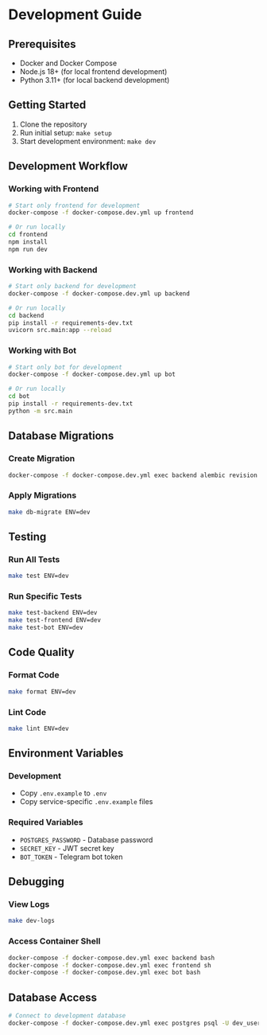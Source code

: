 # Development Guide

## Prerequisites
- Docker and Docker Compose
- Node.js 18+ (for local frontend development)
- Python 3.11+ (for local backend development)

## Getting Started

1. Clone the repository
2. Run initial setup: `make setup`
3. Start development environment: `make dev`

## Development Workflow

### Working with Frontend
```bash
# Start only frontend for development
docker-compose -f docker-compose.dev.yml up frontend

# Or run locally
cd frontend
npm install
npm run dev
```

### Working with Backend
```bash
# Start only backend for development
docker-compose -f docker-compose.dev.yml up backend

# Or run locally
cd backend
pip install -r requirements-dev.txt
uvicorn src.main:app --reload
```

### Working with Bot
```bash
# Start only bot for development
docker-compose -f docker-compose.dev.yml up bot

# Or run locally
cd bot
pip install -r requirements-dev.txt
python -m src.main
```

## Database Migrations

### Create Migration
```bash
docker-compose -f docker-compose.dev.yml exec backend alembic revision --autogenerate -m "Add new table"
```

### Apply Migrations
```bash
make db-migrate ENV=dev
```

## Testing

### Run All Tests
```bash
make test ENV=dev
```

### Run Specific Tests
```bash
make test-backend ENV=dev
make test-frontend ENV=dev
make test-bot ENV=dev
```

## Code Quality

### Format Code
```bash
make format ENV=dev
```

### Lint Code
```bash
make lint ENV=dev
```

## Environment Variables

### Development
- Copy `.env.example` to `.env`
- Copy service-specific `.env.example` files

### Required Variables
- `POSTGRES_PASSWORD` - Database password
- `SECRET_KEY` - JWT secret key
- `BOT_TOKEN` - Telegram bot token

## Debugging

### View Logs
```bash
make dev-logs
```

### Access Container Shell
```bash
docker-compose -f docker-compose.dev.yml exec backend bash
docker-compose -f docker-compose.dev.yml exec frontend sh
docker-compose -f docker-compose.dev.yml exec bot bash
```

## Database Access
```bash
# Connect to development database
docker-compose -f docker-compose.dev.yml exec postgres psql -U dev_user -d myapp_dev
```
